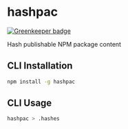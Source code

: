 # hashpac

[![Greenkeeper badge](https://badges.greenkeeper.io/nkbt/hashpac.svg)](https://greenkeeper.io/)

Hash publishable NPM package content

## CLI Installation

```bash
npm install -g hashpac
```

## CLI Usage

```bash
hashpac > .hashes
```
